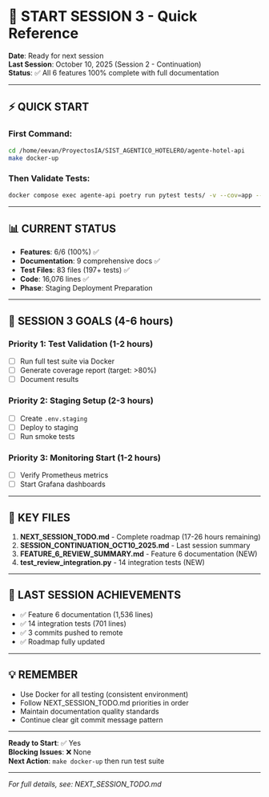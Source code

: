 # 🚀 START SESSION 3 - Quick Reference

**Date**: Ready for next session  
**Last Session**: October 10, 2025 (Session 2 - Continuation)  
**Status**: ✅ All 6 features 100% complete with full documentation

---

## ⚡ QUICK START

### First Command:
```bash
cd /home/eevan/ProyectosIA/SIST_AGENTICO_HOTELERO/agente-hotel-api
make docker-up
```

### Then Validate Tests:
```bash
docker compose exec agente-api poetry run pytest tests/ -v --cov=app --cov-report=html
```

---

## 📊 CURRENT STATUS

- **Features**: 6/6 (100%) ✅
- **Documentation**: 9 comprehensive docs ✅
- **Test Files**: 83 files (197+ tests) ✅
- **Code**: 16,076 lines ✅
- **Phase**: Staging Deployment Preparation

---

## 🎯 SESSION 3 GOALS (4-6 hours)

### Priority 1: Test Validation (1-2 hours)
- [ ] Run full test suite via Docker
- [ ] Generate coverage report (target: >80%)
- [ ] Document results

### Priority 2: Staging Setup (2-3 hours)
- [ ] Create `.env.staging`
- [ ] Deploy to staging
- [ ] Run smoke tests

### Priority 3: Monitoring Start (1-2 hours)
- [ ] Verify Prometheus metrics
- [ ] Start Grafana dashboards

---

## 📁 KEY FILES

1. **NEXT_SESSION_TODO.md** - Complete roadmap (17-26 hours remaining)
2. **SESSION_CONTINUATION_OCT10_2025.md** - Last session summary
3. **FEATURE_6_REVIEW_SUMMARY.md** - Feature 6 documentation (NEW)
4. **test_review_integration.py** - 14 integration tests (NEW)

---

## 🔄 LAST SESSION ACHIEVEMENTS

- ✅ Feature 6 documentation (1,536 lines)
- ✅ 14 integration tests (701 lines)
- ✅ 3 commits pushed to remote
- ✅ Roadmap fully updated

---

## 💡 REMEMBER

- Use Docker for all testing (consistent environment)
- Follow NEXT_SESSION_TODO.md priorities in order
- Maintain documentation quality standards
- Continue clear git commit message pattern

---

**Ready to Start**: ✅ Yes  
**Blocking Issues**: ❌ None  
**Next Action**: `make docker-up` then run test suite

---

*For full details, see: NEXT_SESSION_TODO.md*
